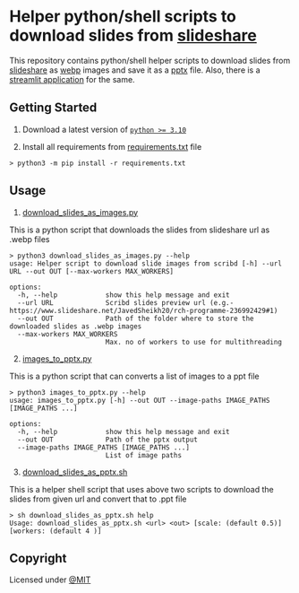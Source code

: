 # Helper python/shell scripts to download slides from [slideshare](https://www.slideshare.net/)
This repository contains python/shell helper scripts to download slides from [slideshare](https://www.slideshare.net/) as [webp](https://en.wikipedia.org/wiki/WebP) images and save it as a [pptx](https://en.wikipedia.org/wiki/Microsoft_PowerPoint) file. Also, there is a [streamlit application](https://scribd-slides-scrapper-chgd7eqnfd9bc5dyaa9qhj.streamlit.app/) for the same.

## Getting Started

1. Download a latest version of [`python >= 3.10`](https://www.python.org/)

2. Install all requirements from [requirements.txt](./requirements.txt) file

```console
> python3 -m pip install -r requirements.txt
```

## Usage

1. [download_slides_as_images.py](./download_slides_as_images.py)

This is a python script that downloads the slides from slideshare url as .webp files

```console
> python3 download_slides_as_images.py --help
usage: Helper script to download slide images from scribd [-h] --url URL --out OUT [--max-workers MAX_WORKERS]

options:
  -h, --help            show this help message and exit
  --url URL             Scribd slides preview url (e.g.- https://www.slideshare.net/JavedSheikh20/rch-programme-236992429#1)
  --out OUT             Path of the folder where to store the downloaded slides as .webp images
  --max-workers MAX_WORKERS
                        Max. no of workers to use for multithreading
```

2. [images_to_pptx.py](./images_to_pptx.py)

This is a python script that can converts a list of images to a ppt file

```console
> python3 images_to_pptx.py --help
usage: images_to_pptx.py [-h] --out OUT --image-paths IMAGE_PATHS [IMAGE_PATHS ...]

options:
  -h, --help            show this help message and exit
  --out OUT             Path of the pptx output
  --image-paths IMAGE_PATHS [IMAGE_PATHS ...]
                        List of image paths
```

3. [download_slides_as_pptx.sh](./download_slides_as_pptx.sh)

This is a helper shell script that uses above two scripts to download the slides from given url and convert that to .ppt file

```console
> sh download_slides_as_pptx.sh help
Usage: download_slides_as_pptx.sh <url> <out> [scale: (default 0.5)] [workers: (default 4 )]
```

## Copyright

Licensed under [@MIT](./LICENSE)

